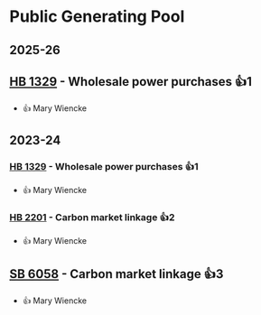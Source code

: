 # Public Generating Pool
## 2025-26

## [HB 1329](/bill/2025-26/hb/1329/) - Wholesale power purchases 👍1  
* 👍 Mary Wiencke

## 2023-24

### [HB 1329](/bill/2023-24/hb/1329/) - Wholesale power purchases 👍1  
* 👍 Mary Wiencke

### [HB 2201](/bill/2023-24/hb/2201/) - Carbon market linkage 👍2  
* 👍 Mary Wiencke

## [SB 6058](/bill/2023-24/sb/6058/) - Carbon market linkage 👍3  
* 👍 Mary Wiencke
